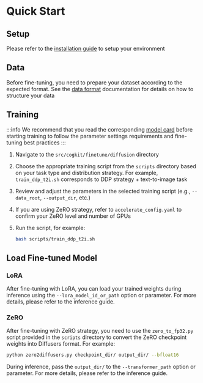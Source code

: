 # Quick Start

## Setup

Please refer to the [installation guide](../02-Installation.md) to setup your environment

<!-- TODO: clone the repo to finetune? clone -->

## Data

Before fine-tuning, you need to prepare your dataset according to the expected format. See the [data format](./03-Data%20Format.md) documentation for details on how to structure your data

## Training

:::info
We recommend that you read the corresponding [model card](../05-Model%20Card.mdx) before starting training to follow the parameter settings requirements and fine-tuning best practices
:::

<!-- TODO: move training script to cli folder? -->
<!-- TODO: add link to corresponding folder -->
1. Navigate to the `src/cogkit/finetune/diffusion` directory

<!-- TODO: add link to training script folder -->
<!-- TODO: add link to train_ddp_t2i.sh -->
2. Choose the appropriate training script from the `scripts` directory based on your task type and distribution strategy. For example, `train_ddp_t2i.sh` corresponds to DDP strategy + text-to-image task

3. Review and adjust the parameters in the selected training script (e.g., `--data_root`, `--output_dir`, etc.)

<!-- TODO: add link to accelerate config -->
4. If you are using ZeRO strategy, refer to `accelerate_config.yaml` to confirm your ZeRO level and number of GPUs

5. Run the script, for example:

   ```bash
   bash scripts/train_ddp_t2i.sh
   ```

## Load Fine-tuned Model

### LoRA

After fine-tuning with LoRA, you can load your trained weights during inference using the `--lora_model_id_or_path` option or parameter. For more details, please refer to the inference guide.

### ZeRO

After fine-tuning with ZeRO strategy, you need to use the `zero_to_fp32.py` script provided in the `scripts` directory to convert the ZeRO checkpoint weights into Diffusers format. For example:

<!-- FIXME: path to zero2diffusers.py? -->
```bash
python zero2diffusers.py checkpoint_dir/ output_dir/ --bfloat16
```

During inference, pass the `output_dir/` to the `--transformer_path` option or parameter. For more details, please refer to the inference guide.
